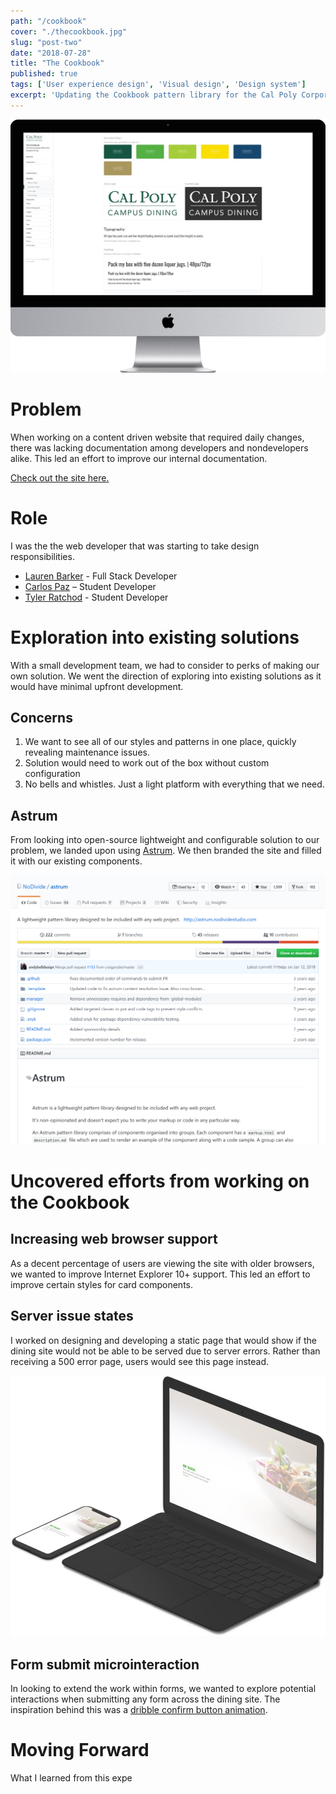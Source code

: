 ```yaml
---
path: "/cookbook"
cover: "./thecookbook.jpg"
slug: "post-two"
date: "2018-07-28"
title: "The Cookbook"
published: true
tags: ['User experience design', 'Visual design', 'Design system']
excerpt: 'Updating the Cookbook pattern library for the Cal Poly Corporation.'
---
```


<!-- end -->


![Mockup of finished pattern library](./images/cookbook-preview.jpg)


# Problem
When working on a content driven website that required daily changes, there was lacking documentation among developers and nondevelopers alike. This led an effort to improve our internal documentation. 

<a href="https://www.calpolydining.com/cookbook" target="_blank">Check out the site here.</a>


# Role
I was the the web developer that was starting to take design responsibilities.

+ [Lauren Barker](https://www.linkedin.com/in/weblbdesigns/) - Full Stack Developer
+ [Carlos Paz]() – Student Developer
+ [Tyler Ratchod]() - Student Developer


# Exploration into existing solutions
With a small development team, we had to consider to perks of making our own solution. We went the direction of exploring into existing solutions as it would have minimal upfront development.

## Concerns
1. We want to see all of our styles and patterns in one place, quickly revealing maintenance issues.
2. Solution would need to work out of the box without custom configuration
3. No bells and whistles. Just a light platform with everything that we need. 

## Astrum
From looking into open-source lightweight and configurable solution to our problem, we landed upon using [Astrum](https://github.com/NoDivide/astrum). We then branded the site and filled it with our existing components. 

![Mockup of finished pattern library](./images/astrum.png)


# Uncovered efforts from working on the Cookbook
  
## Increasing web browser support
As a decent percentage of users are viewing the site with older browsers, we wanted to improve Internet Explorer 10+ support. This led an effort to improve certain styles for card components. 

 
## Server issue states 
I worked on designing and developing a static page that would show if the dining site would not be able to be served due to server errors. Rather than receiving a 500 error page, users would see this page instead.
 
 ![Mockup of finished pattern library](./images/server-error-mockup.jpg)


## Form submit microinteraction
In looking to extend the work within forms, we wanted to explore potential interactions when submitting any form across the dining site. The inspiration behind this was a [dribble confirm button animation](https://dribbble.com/shots/6538291-Confirm-button-animation).




# Moving Forward

What I learned from this expe